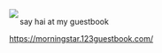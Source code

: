 <img align="left" src="https://i.imgur.com/Ve0kaEc.png">






say hai at my guestbook

https://morningstar.123guestbook.com/

